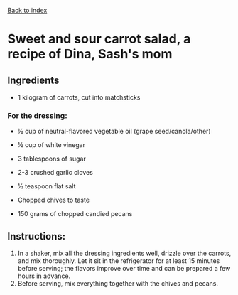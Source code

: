 [Back to index](../index.MD)

# Sweet and sour carrot salad, a recipe of Dina, Sash's mom

## Ingredients
* 1 kilogram of carrots, cut into matchsticks

### For the dressing:
* ½ cup of neutral-flavored vegetable oil (grape seed/canola/other)
* ½ cup of white vinegar
* 3 tablespoons of sugar
* 2-3 crushed garlic cloves
* ½ teaspoon flat salt

* Chopped chives to taste
* 150 grams of chopped candied pecans

## Instructions:
1. In a shaker, mix all the dressing ingredients well, drizzle over the carrots, and mix thoroughly. Let it sit in the refrigerator for at least 15 minutes before serving; the flavors improve over time and can be prepared a few hours in advance.
2. Before serving, mix everything together with the chives and pecans.
